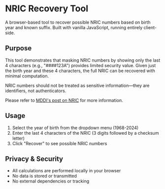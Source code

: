 # NRIC Recovery Tool

A browser-based tool to recover possible NRIC numbers based on birth year and known suffix. Built with vanilla JavaScript, running entirely client-side.

## Purpose

This tool demonstrates that masking NRIC numbers by showing only the last 4 characters (e.g., "####123A") provides limited security value. Given just the birth year and these 4 characters, the full NRIC can be recovered with minimal computation.

NRIC numbers should not be treated as sensitive information—they are identifiers, not authenticators.

Please refer to [MDDI's post on NRIC](https://www.mddi.gov.sg/mddi-s-reply-to-media-queries-on-disclosure-of-nric-number-on-bizfile-system/) for more information.

## Usage

1. Select the year of birth from the dropdown menu (1968-2024)
2. Enter the last 4 characters of the NRIC (3 digits followed by a checksum letter)
3. Click "Recover" to see possible NRIC numbers

## Privacy & Security

- All calculations are performed locally in your browser
- No data is stored or transmitted
- No external dependencies or tracking
